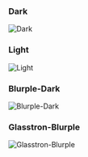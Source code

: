 ### Dark
![Dark](https://i.imgur.com/SVXQ3Qq.jpeg)

### Light
![Light](https://i.imgur.com/ii2AAKi.jpeg)

### Blurple-Dark
![Blurple-Dark](https://i.imgur.com/uPAM51B.jpg)

### Glasstron-Blurple
![Glasstron-Blurple](https://i.imgur.com/IrMu3wJ.jpg)